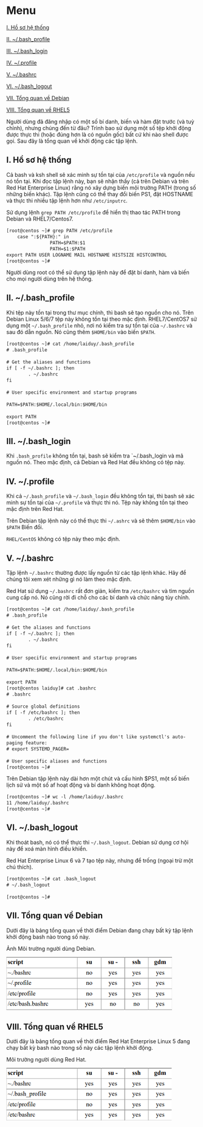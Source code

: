# Menu
[I. Hồ sơ hệ thống](#ho_so_he_thong)

[II. ~/.bash_profile](#bash_profile)

[III. ~/.bash_login](#bash_login)

[IV. ~/.profile](#profile)

[V. ~/.bashrc](#bashrc)

[VI. ~/.bash_logout](#bash_logout)

[VII. Tổng quan về Debian](#tong_quan_ve_debian)

[VIII. Tổng quan về RHEL5](#tong_quan_ve_rhel5)







Người dùng đã đăng nhập có một số bí danh, biến và hàm đặt trước (và tuỳ chỉnh), nhưng chúng đến từ đâu? Trình bao sử dụng một số tệp khởi động được thực thi (hoặc đúng hơn là có nguồn gốc) bất cứ khi nào shell được gọi. Sau đây là tổng quan về khởi động các tập lệnh.


<a name="ho_so_he_thong"></a>

## I. Hồ sơ hệ thống
Cả bash và ksh shell sẽ xác minh sự tồn tại của `/etc/profile` và nguồn nếu nó tồn tại. Khi đọc tập lệnh này, bạn sẽ nhận thấy (cả trên Debian và trên Red Hat Enterprise Linux) rằng nó xây dựng biến môi trường PATH (trong số những biến khác). Tập lệnh cũng có thể thay đổi biến PS1, đặt HOSTNAME và thực thi nhiều tập lệnh hơn như `/etc/inputrc`. 

Sử dụng lệnh `grep PATH /etc/profile` để hiển thị thao tác PATH trong Debian và RHEL7/Centos7.
```
[root@centos ~]# grep PATH /etc/profile
    case ":${PATH}:" in
                PATH=$PATH:$1
                PATH=$1:$PATH
export PATH USER LOGNAME MAIL HOSTNAME HISTSIZE HISTCONTROL
[root@centos ~]#
```

Người dùng root có thể sử dụng tập lệnh này để đặt bí danh, hàm và biến cho mọi người dùng trên hệ thống.

<a name="bash_profile"></a>

## II. ~/.bash_profile
Khi tệp này tồn tại trong thư mục chính, thì bash sẽ tạo nguồn cho nó. Trên Debian Linux 5/6/7 tệp này không tồn tại theo mặc định. RHEL7/CentOS7 sử dụng một `~/.bash_profile` nhỏ, nơi nó kiểm tra sự tồn tại của `~/.bashrc` và sau đó dẫn nguồn. Nó cũng thêm `$HOME/bin` vào biến `$PATH`.
```
[root@centos ~]# cat /home/laiduy/.bash_profile
# .bash_profile

# Get the aliases and functions
if [ -f ~/.bashrc ]; then
        . ~/.bashrc
fi

# User specific environment and startup programs

PATH=$PATH:$HOME/.local/bin:$HOME/bin

export PATH
[root@centos ~]#

```

<a name="bash_login"></a>

## III. ~/.bash_login
Khi `.bash_profile` không tồn tại, bash sẽ kiểm tra `~/.bash_login và mã nguồn nó. Theo mặc định, cả Debian và Red Hat đều không có tệp này.

<a name="profile"></a>

## IV. ~/.profile
Khi cả `~/.bash_profile` và `~/.bash_login` đều không tồn tại, thì bash sẽ xác minh sự tồn tại của `~/.profile` và thực thi nó. Tệp này không tồn tại theo mặc định trên Red Hat. 

Trên Debian tập lệnh này có thể thực thi `~/.ashrc` và sẽ thêm `$HOME/bin` vào `$PATH` Biến đổi.

`RHEL/CentOS` không có tệp này theo mặc định.

<a name="bashrc"></a>

## V. ~/.bashrc
Tập lệnh `~/.bashrc` thường được lấy nguồn từ các tập lệnh khác. Hãy để chúng tôi xem xét những gì nó làm theo mặc định.

Red Hat sử dụng `~/.bashrc` rất đơn giản, kiểm tra `/etc/bashrc` và tìm nguồn cung cấp nó. Nó cũng rời đi chỗ cho các bí danh và chức năng tùy chỉnh.
```
[root@centos ~]# cat /home/laiduy/.bash_profile
# .bash_profile

# Get the aliases and functions
if [ -f ~/.bashrc ]; then
        . ~/.bashrc
fi

# User specific environment and startup programs

PATH=$PATH:$HOME/.local/bin:$HOME/bin

export PATH
[root@centos laiduy]# cat .bashrc
# .bashrc

# Source global definitions
if [ -f /etc/bashrc ]; then
        . /etc/bashrc
fi

# Uncomment the following line if you don't like systemctl's auto-paging feature:
# export SYSTEMD_PAGER=

# User specific aliases and functions
[root@centos ~]#
```
Trên Debian tập lệnh này dài hơn một chút và cấu hình $PS1, một số biến lịch sử và một số af hoạt động và bí danh không hoạt động.
```
[root@centos ~]# wc -l /home/laiduy/.bashrc
11 /home/laiduy/.bashrc
[root@centos ~]#
```

<a name="bash_logout"></a>

## VI. ~/.bash_logout
Khi thoát bash, nó có thể thực thi `~/.bash_logout`. Debian sử dụng cơ hội này để xoá màn hình điều khiển.

Red Hat Enterprise Linux 6 và 7 tạo tệp này, nhưng để trống (ngoại trừ một chú thích).
```
[root@centos ~]# cat .bash_logout
# ~/.bash_logout

[root@centos ~]#
```

<a name="tong_quan_ve_debian"></a>

## VII. Tổng quan về Debian
Dưới đây là bảng tổng quan về thời điểm Debian đang chạy bất kỳ tập lệnh khởi động bash nào trong số này.

Ảnh Môi trường người dùng Debian.

![debian user](Pictures/debian%20user.png)

<a name="tong_quan_ve_rhel5"></a>

## VIII. Tổng quan về RHEL5
Dưới đây là bảng tổng quan về thời điểm Red Hat Enterprise Linux 5 đang chạy bất kỳ bash nào trong số này các tập lệnh khởi động.

Môi trường người dùng Red Hat.

![red hat](Pictures/red_hat.png)

